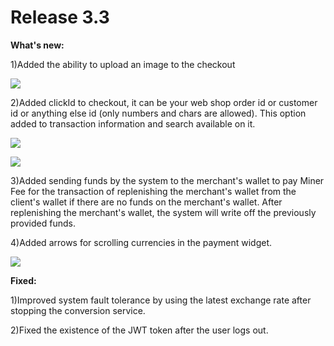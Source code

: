 # Release 3.3

**What's new:**

1\)Added the ability to upload an image to the checkout

![ ](../../.gitbook/assets/screenshot-app.cpay.world-2022.01.17-18\_38\_45.png)

2\)Added clickId to checkout, it can be your web shop order id or customer id or anything else id (only numbers and chars are allowed). This option added to transaction information and search available on it.

![](<../../.gitbook/assets/screenshot-app.cpay.world-2022.01.17-18\_52\_02 (1).png>)

![](../../.gitbook/assets/screenshot-app.cpay.world-2022.01.17-18\_54\_06.png)

3\)Added sending funds by the system to the merchant's wallet to pay Miner Fee for the transaction of replenishing the merchant's wallet from the client's wallet if there are no funds on the merchant's wallet. After replenishing the merchant's wallet, the system will write off the previously provided funds.

4\)Added arrows for scrolling currencies in the payment widget.

![](../../.gitbook/assets/screenshot-app.cpay.world-2022.01.17-18\_57\_05.png)

**Fixed:**

1\)Improved system fault tolerance by using the latest exchange rate after stopping the conversion service.

2\)Fixed the existence of the JWT token after the user logs out.
